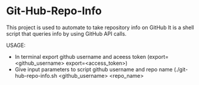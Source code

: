 # Git-Hub-Repo-Info

This project is used to automate to take repository info on GitHub
It is a shell script that queries info by using GitHub API calls.

USAGE: 
- In terminal export github username and aceess token
  (export=<github_username> export=<access_token>)
- Give input parameters to script github username and repo name
  (./git-hub-repo-info.sh <github_username> <repo_name>    


